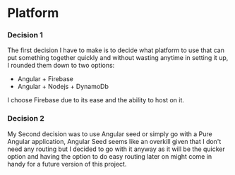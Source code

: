 # Platform
###  Decision 1
The first decision I have to make is to decide what platform to use that can put something together quickly and without wasting anytime in setting it up, I rounded them down to two options:
- Angular + Firebase
- Angular + Nodejs + DynamoDb

I choose Firebase due to its ease and the ability to host on it.

### Decision 2
My Second decision was to use Angular seed or simply go with a Pure Angular application, Angular Seed seems like an overkill given that I don't need any routing but I decided to go with it anyway as it will be the quicker option and having the option to do easy routing later on might come in handy for a future version of this project.

